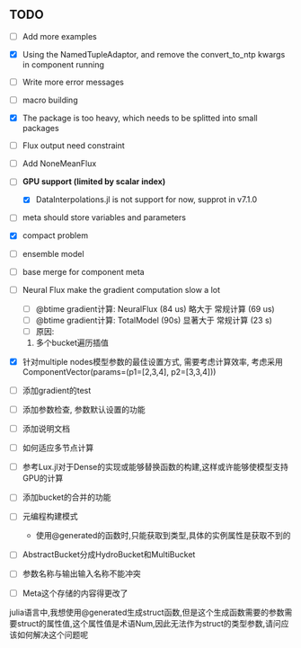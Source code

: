 ## TODO

- [ ] Add more examples
- [X] Using the NamedTupleAdaptor, and remove the convert_to_ntp kwargs in component running
- [ ] Write more error messages
- [ ] macro building
- [X] The package is too heavy, which needs to be splitted into small packages
- [ ] Flux output need constraint
- [ ] Add NoneMeanFlux
- [ ] **GPU support (limited by scalar index)**
    - [X] DataInterpolations.jl is not support for now, supprot in v7.1.0
- [ ] meta should store variables and parameters
- [X] compact problem
- [ ] ensemble model
- [ ] base merge for component meta
- [ ] Neural Flux make the gradient computation slow a lot 
    - [ ] @btime gradient计算: NeuralFlux (84 us) 略大于 常规计算 (69 us)
    - [ ] @btime gradient计算: TotalModel (90s) 显著大于 常规计算 (23 s)
    - [ ] 原因:
    1. 多个bucket遍历插值
- [X] 针对multiple nodes模型参数的最佳设置方式, 需要考虑计算效率, 考虑采用 ComponentVector(params=(p1=[2,3,4], p2=[3,3,4]))
- [ ] 添加gradient的test
- [ ] 添加参数检查, 参数默认设置的功能
- [ ] 添加说明文档
- [ ] 如何适应多节点计算
- [ ] 参考Lux.jl对于Dense的实现或能够替换函数的构建,这样或许能够使模型支持GPU的计算
- [ ] 添加bucket的合并的功能
- [ ] 元编程构建模式
    - 使用@generated的函数时,只能获取到类型,具体的实例属性是获取不到的
- [ ] AbstractBucket分成HydroBucket和MultiBucket
- [ ] 参数名称与输出输入名称不能冲突
- [ ] Meta这个存储的内容得更改了


julia语言中,我想使用@generated生成struct函数,但是这个生成函数需要的参数需要struct的属性值,这个属性值是术语Num,因此无法作为struct的类型参数,请问应该如何解决这个问题呢